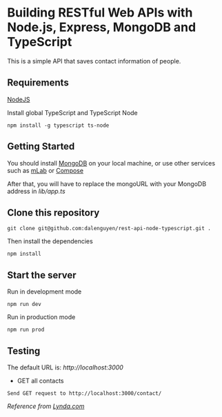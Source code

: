 # Building RESTful Web APIs with Node.js, Express, MongoDB and TypeScript

This is a simple API that saves contact information of people. 

## Requirements

[NodeJS](https://nodejs.org/en/)

Install global TypeScript and TypeScript Node

```
npm install -g typescript ts-node
```

## Getting Started

You should install [MongoDB](https://docs.mongodb.com/manual/administration/install-community/) on your local machine, or use other services such as [mLab](https://mlab.com/) or [Compose](https://www.compose.com/compare/mongodb)

After that, you will have to replace the mongoURL with your MongoDB address in *lib/app.ts*

## Clone this repository

```
git clone git@github.com:dalenguyen/rest-api-node-typescript.git .
```

Then install the dependencies

```
npm install
```

## Start the server

Run in development mode

```
npm run dev
```

Run in production mode 

```
npm run prod
```

## Testing 

The default URL is: *http://localhost:3000*

+ GET all contacts

```
Send GET request to http://localhost:3000/contact/
```

*Reference from [Lynda.com](https://www.lynda.com/Node-js-tutorials/Next-steps/633869/671263-4.html)*